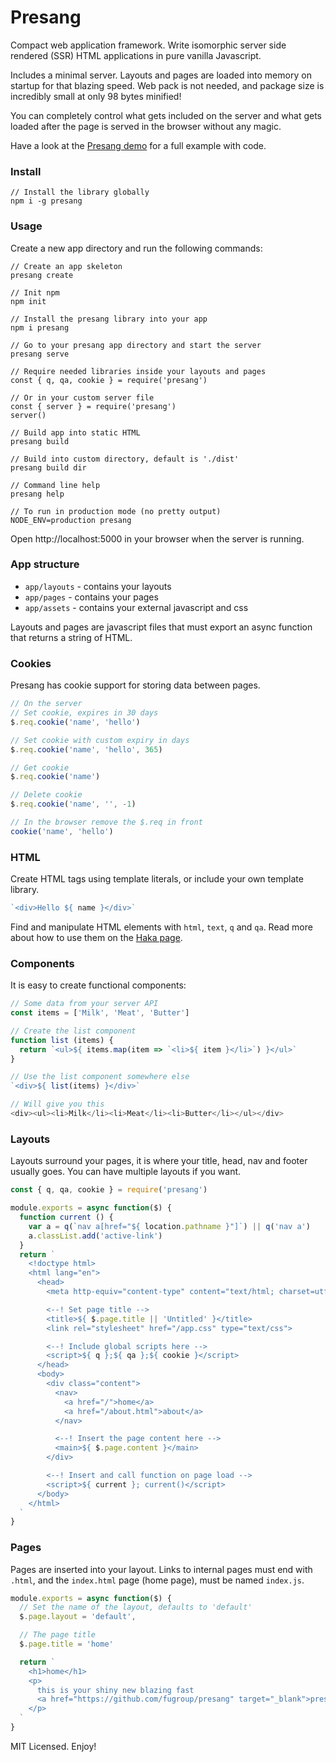 # Presang
Compact web application framework. Write isomorphic server side rendered (SSR) HTML applications in pure vanilla Javascript.

Includes a minimal server. Layouts and pages are loaded into memory on startup for that blazing speed. Web pack is not needed, and package size is incredibly small at only 98 bytes minified!

You can completely control what gets included on the server and what gets loaded after the page is served in the browser without any magic.

Have a look at the [Presang demo](https://github.com/fugroup/presang-demo) for a full example with code.

### Install
```
// Install the library globally
npm i -g presang
```

### Usage
Create a new app directory and run the following commands:
```
// Create an app skeleton
presang create

// Init npm
npm init

// Install the presang library into your app
npm i presang

// Go to your presang app directory and start the server
presang serve

// Require needed libraries inside your layouts and pages
const { q, qa, cookie } = require('presang')

// Or in your custom server file
const { server } = require('presang')
server()

// Build app into static HTML
presang build

// Build into custom directory, default is './dist'
presang build dir

// Command line help
presang help

// To run in production mode (no pretty output)
NODE_ENV=production presang
```
Open http://localhost:5000 in your browser when the server is running.

### App structure
* `app/layouts` - contains your layouts
* `app/pages` - contains your pages
* `app/assets` - contains your external javascript and css

Layouts and pages are javascript files that must export an async function that returns a string of HTML.

### Cookies
Presang has cookie support for storing data between pages.
```javascript
// On the server
// Set cookie, expires in 30 days
$.req.cookie('name', 'hello')

// Set cookie with custom expiry in days
$.req.cookie('name', 'hello', 365)

// Get cookie
$.req.cookie('name')

// Delete cookie
$.req.cookie('name', '', -1)

// In the browser remove the $.req in front
cookie('name', 'hello')
```

### HTML
Create HTML tags using template literals, or include your own template library.
```javascript
`<div>Hello ${ name }</div>`
```

Find and manipulate HTML elements with `html`, `text`, `q` and `qa`. Read more about how to use them on the [Haka page](https://github.com/fugroup/haka).

### Components
It is easy to create functional components:
```javascript
// Some data from your server API
const items = ['Milk', 'Meat', 'Butter']

// Create the list component
function list (items) {
  return `<ul>${ items.map(item => `<li>${ item }</li>`) }</ul>`
}

// Use the list component somewhere else
`<div>${ list(items) }</div>`

// Will give you this
<div><ul><li>Milk</li><li>Meat</li><li>Butter</li></ul></div>
```

### Layouts
Layouts surround your pages, it is where your title, head, nav and footer usually goes. You can have multiple layouts if you want.
```javascript
const { q, qa, cookie } = require('presang')

module.exports = async function($) {
  function current () {
    var a = q(`nav a[href="${ location.pathname }"]`) || q('nav a')
    a.classList.add('active-link')
  }
  return `
    <!doctype html>
    <html lang="en">
      <head>
        <meta http-equiv="content-type" content="text/html; charset=utf-8">

        <--! Set page title -->
        <title>${ $.page.title || 'Untitled' }</title>
        <link rel="stylesheet" href="/app.css" type="text/css">

        <--! Include global scripts here -->
        <script>${ q };${ qa };${ cookie }</script>
      </head>
      <body>
        <div class="content">
          <nav>
            <a href="/">home</a>
            <a href="/about.html">about</a>
          </nav>

          <--! Insert the page content here -->
          <main>${ $.page.content }</main>
        </div>

        <--! Insert and call function on page load -->
        <script>${ current }; current()</script>
      </body>
    </html>
  `
}
```

### Pages
Pages are inserted into your layout. Links to internal pages must end with `.html`, and the `index.html` page (home page), must be named `index.js`.

```javascript
module.exports = async function($) {
  // Set the name of the layout, defaults to 'default'
  $.page.layout = 'default',

  // The page title
  $.page.title = 'home'

  return `
    <h1>home</h1>
    <p>
      this is your shiny new blazing fast
      <a href="https://github.com/fugroup/presang" target="_blank">presang app!</a>
    </p>
  `
}
```
MIT Licensed. Enjoy!
